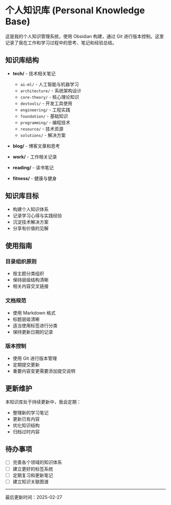 # 个人知识库 (Personal Knowledge Base)

这是我的个人知识管理系统，使用 Obsidian 构建，通过 Git 进行版本控制。这里记录了我在工作和学习过程中的思考、笔记和经验总结。

## 知识库结构

- **tech/** - 技术相关笔记
  - `ai-ml/` - 人工智能与机器学习
  - `architecture/` - 系统架构设计
  - `core-theory/` - 核心理论知识
  - `devtools/` - 开发工具使用
  - `engineering/` - 工程实践
  - `foundation/` - 基础知识
  - `programming/` - 编程技术
  - `resource/` - 技术资源
  - `solutions/` - 解决方案

- **blog/** - 博客文章和思考
- **work/** - 工作相关记录
- **reading/** - 读书笔记
- **fitness/** - 健康与健身

## 知识库目标

- 构建个人知识体系
- 记录学习心得与实践经验
- 沉淀技术解决方案
- 分享有价值的见解

## 使用指南

### 目录组织原则

- 按主题分类组织
- 保持层级结构清晰
- 相关内容交叉链接

### 文档规范

- 使用 Markdown 格式
- 标题层级清晰
- 适当使用标签进行分类
- 保持更新日期的记录

### 版本控制

- 使用 Git 进行版本管理
- 定期提交更新
- 重要内容变更需要添加提交说明

## 更新维护

本知识库处于持续更新中，我会定期：

- 整理新的学习笔记
- 更新已有内容
- 优化知识结构
- 归档过时内容

## 待办事项

- [ ] 完善各个领域的知识体系
- [ ] 建立更好的标签系统
- [ ] 定期复习和更新笔记
- [ ] 建立知识关联图谱

---

最后更新时间：2025-02-27